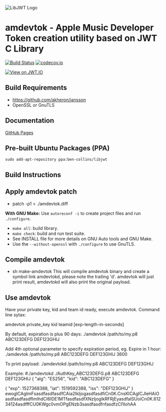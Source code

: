 ![LibJWT Logo](https://user-images.githubusercontent.com/320303/33439880-82406da4-d5bc-11e7-8959-6d53553c1984.png)

# amdevtok - Apple Music Developer Token creation utility based on JWT C Library

[![Build Status](https://travis-ci.org/benmcollins/libjwt.svg?branch=master)](https://travis-ci.org/benmcollins/libjwt) [![codecov.io](http://codecov.io/github/benmcollins/libjwt/coverage.svg?branch=master)](http://codecov.io/github/benmcollins/libjwt?branch=master)

[![View on JWT.IO](https://jwt.io/assets/badge.svg)](https://jwt.io)

## Build Requirements

- https://github.com/akheron/jansson
- OpenSSL or GnuTLS

## Documentation

[GitHub Pages](http://benmcollins.github.io/libjwt/)

## Pre-built Ubuntu Packages (PPA)

`sudo add-apt-repository ppa:ben-collins/libjwt`

## Build Instructions

## Apply amdevtok patch
- patch -p1 < ./amdevtok.diff

**With GNU Make:** Use ``autoreconf -i`` to create project files and run ``./configure``.
- ``make all``: build library.
- ``make check``: build and run test suite.
- See INSTALL file for more details on GNU Auto tools and GNU Make.
- Use the ``--without-openssl`` with ``./configure`` to use GnuTLS.

## Compile amdevtok
- sh make-amdevtok
This will compile amdevtok binary and create a symbol link amdevtokd, please note the trailing 'd'.
amdevtok will just print result, amdevtokd will also print the original payload.

## Use amdevtok
Have your private key, kid and team id ready, execute amdevtok. Command line sytax:

  amdevtok private_key kid teamid [exp-length-in-seconds]

By default, expiration is plus 90 days:
  ./amdevtok /path/to/my.p8 ABC123DEFG DEF123GHIJ

Add 4th optional parameter to specify expiration period, eg. Expire in 1 hour:
    ./amdevtok /path/to/my.p8 ABC123DEFG DEF123GHIJ 3600
    
To print payload:
    ./amdevtokd /path/to/my.p8 ABC123DEFG DEF123GHIJ

Example:
#./amdevtokd ./AuthKey_ABC123DEFG.p8 ABC123DEFG DEF123GHIJ
{
    "alg": "ES256",
    "kid": "ABC123DEFG"
}

{
    "exp": 1527368388,
    "iat": 1519592388,
    "iss": "DEF123GHIJ"
}
ewogICAgImFsasdfasdfasdfCAia2lkIjogasdfasdfiCn0K.CnsKICAgICJleHAiOasdfasdfasdfImlhdCI6IDE1MTfasdfasdfXNzIjogIkRFRjEyasdfaISUoiCn0K.61234124asdfffCU0KWgc0vmOPgENzb3sasdfasdfnfasdfzCl1IohAA

